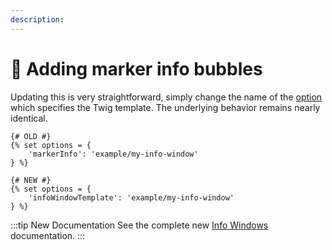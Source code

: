 ```yaml
---
description:
---
```


# 🔧 Adding marker info bubbles

<update-message/>

Updating this is very straightforward, simply change the name of the [option](/models/dynamic-map-model/#construct-locations-options) which specifies the Twig template. The underlying behavior remains nearly identical.

```twig
{# OLD #}
{% set options = {
    'markerInfo': 'example/my-info-window'
} %}

{# NEW #}
{% set options = {
    'infoWindowTemplate': 'example/my-info-window'
} %}
```

:::tip New Documentation
See the complete new [Info Windows](/dynamic-maps/info-windows/) documentation.
:::

